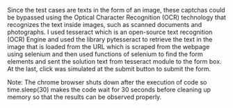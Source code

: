 Since the test cases are texts in the form of an image, these captchas could be bypassed using the Optical Character Recognition (OCR) technology that recognizes the text inside images, such as scanned documents and photographs.
I used tesseract which is an open-source text recognition (OCR) Engine and used the library pytesseract to retrieve the text in the image that is loaded from the URL which is scraped from the webpage using selenium and then used functions of selenium to find the form elements and sent the solution text from tesseract module to the form box. At the last, click was simulated at the submit button to submit the form.

Note: The chrome browser shuts down after the execution of code so time.sleep(30) makes the code wait for 30 seconds before cleaning up memory so that the results can be observed properly.
